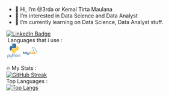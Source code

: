 - 👋 Hi, I’m @3rda or Kemal Tirta Maulana
- 👀 I’m interested in Data Science and Data Analyst
- 🌱 I’m currently learning on Data Science, Data Analyst stuff.
<div id="badges">
  <a href="https://www.linkedin.com/in/kemal-tirta-maulana-786737212/">
    <img src="https://img.shields.io/badge/LinkedIn-blue?style=for-the-badge&logo=linkedin&logoColor=white" alt="LinkedIn Badge"/>
  </a>
</div>
<img src="https://komarev.com/ghpvc/?username=3rda&style=flat-square&color=blue" alt=""/>
Languages that i use : 
<div id="languages">
  <img src="https://raw.githubusercontent.com/devicons/devicon/1119b9f84c0290e0f0b38982099a2bd027a48bf1/icons/python/python-original-wordmark.svg" alt="Python" height=40>
  <img src="https://raw.githubusercontent.com/devicons/devicon/1119b9f84c0290e0f0b38982099a2bd027a48bf1/icons/mysql/mysql-original-wordmark.svg" alt="MySQL" height=40>
</div>

:fire: My Stats : 
<br>
[![GitHub Streak](http://github-readme-streak-stats.herokuapp.com?user=3rda&theme=dark&background=000000)](https://git.io/streak-stats)
<br>
Top Languages :
<br>
[![Top Langs](https://github-readme-stats.vercel.app/api/top-langs/?username=3rda)](https://github.com/anuraghazra/github-readme-stats)

<!---
3rda/3rda is a ✨ special ✨ repository because its `README.md` (this file) appears on your GitHub profile.
You can click the Preview link to take a look at your changes.
--->
